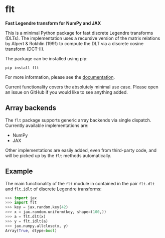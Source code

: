 # flt

**Fast Legendre transform for NumPy and JAX**

This is a minimal Python package for fast discrete Legendre transforms (DLTs).
The implementation uses a recursive version of the matrix relations by Alpert &
Rokhlin (1991) to compute the DLT via a discrete cosine transform (DCT-II).

The package can be installed using pip:

    pip install flt

For more information, please see the [documentation].

Current functionality covers the absolutely minimal use case. Please open an
issue on GitHub if you would like to see anything added.

[documentation]: https://flt.readthedocs.io/

## Array backends

The `flt` package supports generic array backends via single dispatch.
Currently available implementations are:

- NumPy
- JAX

Other implementations are easily added, even from third-party code, and will be
picked up by the `flt` methods automatically.

## Example

The main functionality of the `flt` module in contained in the pair `flt.dlt`
and `flt.idlt` of discrete Legendre transforms:

```py
>>> import jax
>>> import flt
>>> key = jax.random.key(42)
>>> x = jax.random.uniform(key, shape=(100,))
>>> a = flt.dlt(x)
>>> y = flt.idlt(a)
>>> jax.numpy.allclose(x, y)
Array(True, dtype=bool)
```
